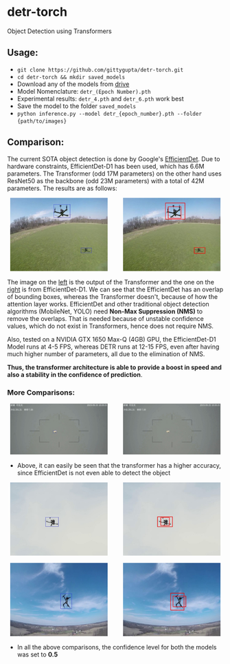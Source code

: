 # detr-torch
Object Detection using Transformers

## Usage: 
* `git clone https://github.com/gittygupta/detr-torch.git`
* `cd detr-torch && mkdir saved_models`
* Download any of the models from [drive](https://drive.google.com/drive/folders/1XRVdKGgSOV-3DWli5yGcd51OUwJXDD8q?usp=sharing)
* Model Nomenclature: `detr_(Epoch Number).pth`
* Experimental results: `detr_4.pth` and `detr_6.pth` work best
* Save the model to the folder `saved_models`
* `python inference.py --model detr_{epoch_number}.pth --folder {path/to/images}`

## Comparison: 
The current SOTA object detection is done by Google's [EfficientDet](https://github.com/xuannianz/EfficientDet). Due to hardware constraints, EfficientDet-D1 has been used, which has 6.6M parameters. The Transformer (odd 17M parameters) on the other hand uses ResNet50 as the backbone (odd 23M parameters) with a total of 42M parameters. The results are as follows: 

<p align="center">
    <img alt="Transformer" src="samples/22.jpg" width="45%">
&nbsp; &nbsp; &nbsp; &nbsp;
    <img alt="EfficientDet" src="efficientdetd1_samples/8.jpg" width="45%">
</p>

The image on the [left](samples/22.jpg) is the output of the Transformer and the one on the [right](efficientdetd1_samples/8.jpg) is from EfficientDet-D1. We can see that the EfficientDet has an overlap of bounding boxes, whereas the Transformer doesn't, because of how the attention layer works. EfficientDet and other traditional object detection algorithms (MobileNet, YOLO) need **Non-Max Suppression (NMS)** to remove the overlaps. That is needed because of unstable confidence values, which do not exist in Transformers, hence does not require NMS. 

Also, tested on a NVIDIA GTX 1650 Max-Q (4GB) GPU, the EfficientDet-D1 Model runs at 4-5 FPS, whereas DETR runs at 12-15 FPS, even after having much higher number of parameters, all due to the elimination of NMS.

**Thus, the transformer architecture is able to provide a boost in speed and also a stability in the confidence of prediction**.

### More Comparisons:
<p align="center">
    <img alt="Transformer" src="samples/12.jpg" width="45%">
&nbsp; &nbsp; &nbsp; &nbsp;
    <img alt="EfficientDet" src="efficientdetd1_samples/1.jpg" width="45%">
</p>

* Above, it can easily be seen that the transformer has a higher accuracy, since EfficientDet is not even able to detect the object

<p align="center">
    <img alt="Transformer" src="samples/7.jpg" width="45%">
&nbsp; &nbsp; &nbsp; &nbsp;
    <img alt="EfficientDet" src="efficientdetd1_samples/14.jpg" width="45%">
</p>

<p align="center">
    <img alt="Transformer" src="samples/13.jpg" width="45%">
&nbsp; &nbsp; &nbsp; &nbsp;
    <img alt="EfficientDet" src="efficientdetd1_samples/19.jpg" width="45%">
</p>

* In all the above comparisons, the confidence level for both the models was set to **0.5**